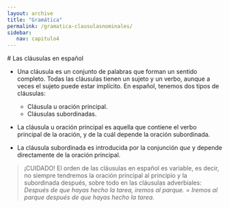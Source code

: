 ```yaml
---
layout: archive
title: "Gramática"
permalink: /gramatica-clausulasnominales/
sidebar:
   nav: capitulo4
---
```

# Las cláusulas en español
- Una cláusula es un conjunto de palabras que forman un sentido completo. Todas las cláusulas tienen un sujeto y un verbo, aunque a veces el sujeto puede estar implícito. En español, tenemos dos tipos de cláusulas:
  - Cláusula u oración principal.
  - Cláusulas subordinadas.

- La cláusula u oración principal es aquella que contiene el verbo principal de la oración, y de la cuál depende la oración subordinada.
- La cláusula subordinada es introducida por la conjunción _que_ y depende directamente de la oración principal.

> ¡CUIDADO!
> El orden de las cláusulas en español es variable, es decir, no siempre tendremos la oración principal al principio y la subordinada después, sobre todo en las cláusulas adverbiales:  
> _Después de que hayas hecho la tarea, iremos al parque._ = _Iremos al parque después de que hayas hecho la tarea._
